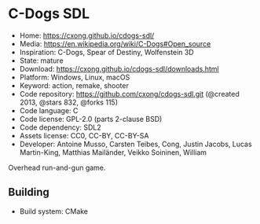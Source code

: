 # C-Dogs SDL

- Home: https://cxong.github.io/cdogs-sdl/
- Media: https://en.wikipedia.org/wiki/C-Dogs#Open_source
- Inspiration: C-Dogs, Spear of Destiny, Wolfenstein 3D
- State: mature
- Download: https://cxong.github.io/cdogs-sdl/downloads.html
- Platform: Windows, Linux, macOS
- Keyword: action, remake, shooter
- Code repository: https://github.com/cxong/cdogs-sdl.git (@created 2013, @stars 832, @forks 115)
- Code language: C
- Code license: GPL-2.0 (parts 2-clause BSD)
- Code dependency: SDL2
- Assets license: CC0, CC-BY, CC-BY-SA
- Developer: Antoine Musso, Carsten Teibes, Cong, Justin Jacobs, Lucas Martin-King, Matthias Mailänder, Veikko Soininen, William

Overhead run-and-gun game.

## Building

- Build system: CMake
